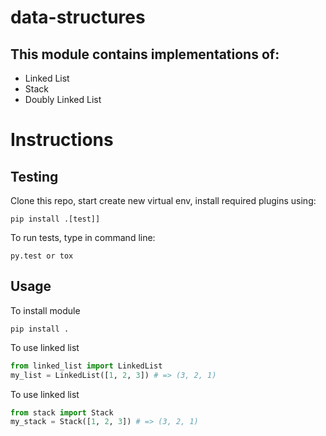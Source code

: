 # data-structures
## This module contains implementations of:
* Linked List
* Stack
* Doubly Linked List

# Instructions
## Testing
Clone this repo, start create new virtual env, install required plugins using:
```
pip install .[test]]
```

To run tests, type in command line:
```
py.test or tox
```

## Usage
To install module
```
pip install .
```

To use linked list
```python
from linked_list import LinkedList
my_list = LinkedList([1, 2, 3]) # => (3, 2, 1)
```

To use linked list
```python
from stack import Stack
my_stack = Stack([1, 2, 3]) # => (3, 2, 1)
```
